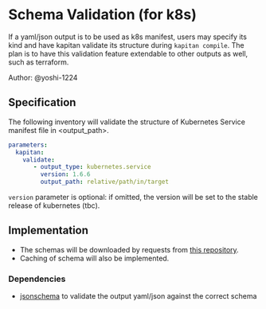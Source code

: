 # Schema Validation (for k8s)

If a yaml/json output is to be used as k8s manifest, users may specify its kind and have kapitan validate its structure during `kapitan compile`.
The plan is to have this validation feature extendable to other outputs as well, such as terraform.

Author: @yoshi-1224

## Specification

The following inventory will validate the structure of Kubernetes Service manifest file in <output_path>.

```yaml
parameters:
  kapitan:
    validate:
       - output_type: kubernetes.service 
         version: 1.6.6
         output_path: relative/path/in/target
```

`version` parameter is optional: if omitted, the version will be set to the stable release of kubernetes (tbc).

## Implementation

- The schemas will be downloaded by requests from
[this repository](https://raw.githubusercontent.com/garethr/kubernetes-json-schema/master/v1.6.6-standalone/deployment.json).
- Caching of schema will also be implemented.

### Dependencies

- [jsonschema](https://pypi.org/project/jsonschema/) to validate the output yaml/json against the correct schema

